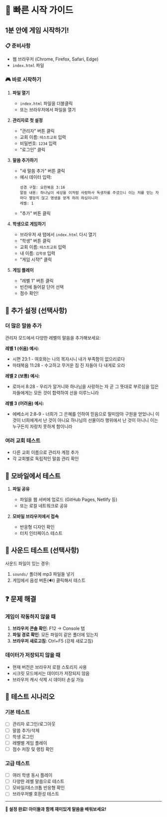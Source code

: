 # 🚀 빠른 시작 가이드

## 1분 안에 게임 시작하기!

### 📋 준비사항
- 웹 브라우저 (Chrome, Firefox, Safari, Edge)
- `index.html` 파일

### 🎮 바로 시작하기

1. **파일 열기**
   - `index.html` 파일을 더블클릭
   - 또는 브라우저에서 파일을 열기

2. **관리자로 첫 설정**
   - "관리자" 버튼 클릭
   - 교회 이름: `테스트교회` 입력
   - 비밀번호: `1234` 입력
   - "로그인" 클릭

3. **말씀 추가하기**
   - "새 말씀 추가" 버튼 클릭
   - 예시 데이터 입력:
     ```
     성경 구절: 요한복음 3:16
     말씀 내용: 하나님이 세상을 이처럼 사랑하사 독생자를 주셨으니 이는 저를 믿는 자마다 멸망치 않고 영생을 얻게 하려 하심이니라
     레벨: 1
     ```
   - "추가" 버튼 클릭

4. **학생으로 게임하기**
   - 브라우저 새 탭에서 `index.html` 다시 열기
   - "학생" 버튼 클릭
   - 교회 이름: `테스트교회` 입력
   - 내 이름: `김학생` 입력
   - "게임 시작!" 클릭

5. **게임 플레이**
   - "레벨 1" 버튼 클릭
   - 빈칸에 들어갈 단어 선택
   - 점수 확인!

## 🔧 추가 설정 (선택사항)

### 더 많은 말씀 추가
관리자 모드에서 다양한 레벨의 말씀을 추가해보세요:

**레벨 1 (쉬움) 예시:**
- 시편 23:1 - 여호와는 나의 목자시니 내가 부족함이 없으리로다
- 마태복음 11:28 - 수고하고 무거운 짐 진 자들아 다 내게로 오라

**레벨 2 (보통) 예시:**
- 로마서 8:28 - 우리가 알거니와 하나님을 사랑하는 자 곧 그 뜻대로 부르심을 입은 자들에게는 모든 것이 합력하여 선을 이루느니라

**레벨 3 (어려움) 예시:**
- 에베소서 2:8-9 - 너희가 그 은혜를 인하여 믿음으로 말미암아 구원을 얻었나니 이것이 너희에게서 난 것이 아니요 하나님의 선물이라 행위에서 난 것이 아니니 이는 누구든지 자랑치 못하게 함이니라

### 여러 교회 테스트
- 다른 교회 이름으로 관리자 계정 추가
- 각 교회별로 독립적인 말씀 관리 확인

## 📱 모바일에서 테스트

1. **파일 공유**
   - 파일을 웹 서버에 업로드 (GitHub Pages, Netlify 등)
   - 또는 로컬 네트워크로 공유

2. **모바일 브라우저에서 접속**
   - 반응형 디자인 확인
   - 터치 인터페이스 테스트

## 🎵 사운드 테스트 (선택사항)

사운드 파일이 있는 경우:
1. `sounds/` 폴더에 mp3 파일들 넣기
2. 게임에서 음성 버튼(🔊) 클릭해서 테스트

## ❓ 문제 해결

### 게임이 작동하지 않을 때
1. **브라우저 콘솔 확인**: F12 → Console 탭
2. **파일 경로 확인**: 모든 파일이 같은 폴더에 있는지
3. **브라우저 새로고침**: Ctrl+F5 (강제 새로고침)

### 데이터가 저장되지 않을 때
- 현재 버전은 브라우저 로컬 스토리지 사용
- 시크릿 모드에서는 데이터가 저장되지 않음
- 브라우저 캐시 삭제 시 데이터 손실 가능

## 🎯 테스트 시나리오

### 기본 테스트
- [ ] 관리자 로그인/로그아웃
- [ ] 말씀 추가/삭제
- [ ] 학생 로그인
- [ ] 레벨별 게임 플레이
- [ ] 점수 저장 및 랭킹 확인

### 고급 테스트
- [ ] 여러 학생 동시 플레이
- [ ] 다양한 레벨 말씀으로 테스트
- [ ] 모바일/데스크톱 반응형 확인
- [ ] 브라우저별 호환성 테스트

---

**🎉 설정 완료! 아이들과 함께 재미있게 말씀을 배워보세요!** 